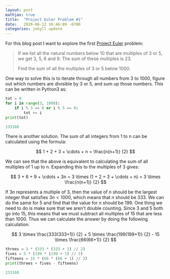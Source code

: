 ```yaml
---
layout: post
mathjax: true
title:  "Project Euler Problem #1"
date:   2020-06-12 16:46:09 -0700
categories: jekyll update
---
```

For this blog post I want to explore the first [Project Euler][project-euler] problem:
> If we list all the natural numbers below 10 that are multiples of 3 or 5, we get 3, 5, 6 and 9. The sum of these multiples is 23.
>
> Find the sum of all the multiples of 3 or 5 below 1000.

One way to solve this is to iterate through all numbers from 3 to 1000, figure out which numbers are divisible by 3 or 5, and sum up those numbers. This can be written in Python3 as:

```python
tot = 0
for i in range(3, 1000):
	if i % 3 == 0 or i % 5 == 0:
		tot += i
print(tot)
```
```python
233168
```

There is another solution. The sum of all integers from 1 to n can be calculated using the formula:

$$ 1 + 2 + 3 + \cdots + n = \frac{n(n+1)} {2} $$

We can see that the above is equivalent to calculating the sum of all multiples of 1 up to n. Expanding this to the multiples of 3 gives: 

$$ 3 + 6 + 9 + \cdots + 3n = 3 \times (1 + 2 + 3 + \cdots + n) = 3 \times \frac{n(n+1)} {2} $$

If $3n$ represents a multiple of 3, then the value of $n$ should be the largest integer that satisfies $3n < 1000$, which means that $n$ should be 333. We can do the same for 5 and find that the value for $n$ should be 199. One thing we need to do is make sure that we aren't double counting. Since 3 and 5 both go into 15, this means that we must subtract all multiples of 15 that are less than 1000. Thus we can calculate the answer by doing the following calculation: 

$$ 3 \times \frac{333(333+1)} {2} + 5 \times \frac{199(199+1)} {2} - 15 \times \frac{66(66+1)} {2} $$

```python
threes = 3 * (333 * (333 + 1) // 2)
fives = 5 * (199 * (199 + 1) // 2)
fifteens = 15 * (66 * (66 + 1) // 2)
print(threes + fives - fifteens)
```
```python
233168
```


[project-euler]: https://projecteuler.net/
